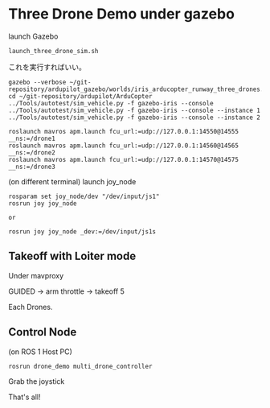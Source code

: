 # Three Drone Demo under gazebo

launch Gazebo
```
launch_three_drone_sim.sh
```
これを実行すればいい。

```
gazebo --verbose ~/git-repository/ardupilot_gazebo/worlds/iris_arducopter_runway_three_drones.world 
cd ~/git-repository/ardupilot/ArduCopter
../Tools/autotest/sim_vehicle.py -f gazebo-iris --console
../Tools/autotest/sim_vehicle.py -f gazebo-iris --console --instance 1
../Tools/autotest/sim_vehicle.py -f gazebo-iris --console --instance 2

roslaunch mavros apm.launch fcu_url:=udp://127.0.0.1:14550@14555 __ns:=/drone1
roslaunch mavros apm.launch fcu_url:=udp://127.0.0.1:14560@14565 __ns:=/drone2
roslaunch mavros apm.launch fcu_url:=udp://127.0.0.1:14570@14575 __ns:=/drone3
```

(on different terminal)
launch joy_node
```
rosparam set joy_node/dev "/dev/input/js1"
rosrun joy joy_node

or

rosrun joy joy_node _dev:=/dev/input/js1s
```

## Takeoff with Loiter mode
Under mavproxy

GUIDED -> arm throttle -> takeoff 5 

Each Drones.

## Control Node
(on ROS 1 Host PC)

```
rosrun drone_demo multi_drone_controller
```

Grab the joystick

That's all!